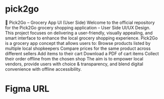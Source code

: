 # pick2go

🛒 Pick2Go – Grocery App UI (User Side)
Welcome to the official repository for the Pick2Go grocery shopping application – User Side UI/UX Design.
This project focuses on delivering a user-friendly, visually appealing, and smart interface to enhance the local grocery shopping experience.
Pick2Go is a grocery app concept that allows users to:
Browse products listed by multiple local shopkeepers
Compare prices for the same product across different sellers
Add items to their cart
Download a PDF of cart items
Collect their order offline from the chosen shop
The aim is to empower local vendors, provide users with choice & transparency, and blend digital convenience with offline accessibility.

# Figma URL
